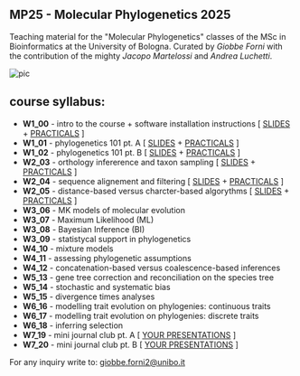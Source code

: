 ## MP25 - Molecular Phylogenetics 2025


Teaching material for the "Molecular Phylogenetics" classes of the MSc in Bioinformatics at the University of Bologna. Curated by *Giobbe Forni* with the contribution of the mighty *Jacopo Martelossi* and *Andrea Luchetti*.


![pic](https://github.com/for-giobbe/MP25/blob/main/cover.001.jpeg)


## course syllabus:


- **W1_00** -  intro to the course + software installation instructions [ [SLIDES](https://github.com/for-giobbe/MP25/blob/main/slides/00.pdf) + [PRACTICALS](https://github.com/for-giobbe/MP25/blob/main/practicals/00.md) ]
- **W1_01** - phylogenetics 101 pt. A [ [SLIDES](https://github.com/for-giobbe/MP25/blob/main/slides/01.pdf) + [PRACTICALS](https://github.com/for-giobbe/MP25/blob/main/practicals/01.md) ]
- **W1_02** - phylogenetics 101 pt. B [ [SLIDES](https://github.com/for-giobbe/MP25/blob/main/slides/02.pdf) + [PRACTICALS](https://github.com/for-giobbe/MP25/blob/main/practicals/02.md) ]
- **W2_03** - orthology infererence and taxon sampling [ [SLIDES](https://github.com/for-giobbe/MP25/blob/main/slides/03.pdf) + [PRACTICALS](https://github.com/for-giobbe/MP25/blob/main/practicals/03.md) ]
- **W2_04** - sequence alignement and filtering [ [SLIDES](https://github.com/for-giobbe/MP25/blob/main/slides/04.pdf) + [PRACTICALS](https://github.com/for-giobbe/MP25/blob/main/practicals/04.md) ]
- **W2_05** - distance-based versus charcter-based algorythms [ [SLIDES](https://github.com/for-giobbe/MP25/blob/main/slides/05.pdf) + [PRACTICALS](https://github.com/for-giobbe/MP25/blob/main/practicals/05.md) ]
- **W3_06** - MK models of molecular evolution
- **W3_07** - Maximum Likelihood (ML)
- **W3_08** - Bayesian Inference (BI)
- **W3_09** - statistycal support in phylogenetics
- **W4_10** - mixture models
- **W4_11** - assessing phylogenetic assumptions
- **W4_12** - concatenation-based versus coalescence-based inferences
- **W5_13** - gene tree correction and reconciliation on the species tree
- **W5_14** - stochastic and systematic bias
- **W5_15** - divergence times analyses
- **W6_16** - modelling trait evolution on phylogenies: continuous traits
- **W6_17** - modelling trait evolution on phylogenies: discrete traits
- **W6_18** - inferring selection
- **W7_19** - mini journal club pt. A [ [YOUR PRESENTATIONS]() ]
- **W7_20** - mini journal club pt. B [ [YOUR PRESENTATIONS]() ]


For any inquiry write to: giobbe.forni2@unibo.it